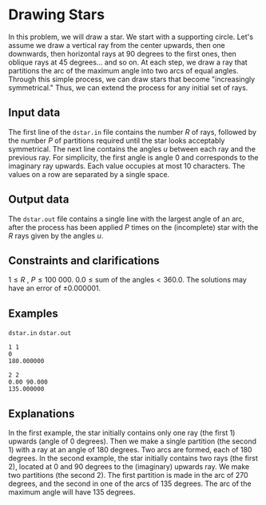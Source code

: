 # Drawing Stars

In this problem, we will draw a star. We start with a supporting circle. Let's assume we draw a vertical ray from the center upwards, then one downwards, then horizontal rays at 90 degrees to the first ones, then oblique rays at 45 degrees$\dots$ and so on. At each step, we draw a ray that partitions the arc of the maximum angle into two arcs of equal angles. Through this simple process, we can draw stars that become "increasingly symmetrical." Thus, we can extend the process for any initial set of rays.

## Input data

The first line of the `dstar.in` file contains the number $R$ of rays, followed by the number $P$ of partitions required until the star looks acceptably symmetrical. The next line contains the angles $u$ between each ray and the previous ray. For simplicity, the first angle is angle $0$ and corresponds to the imaginary ray upwards. Each value occupies at most 10 characters. The values on a row are separated by a single space.

## Output data

The `dstar.out` file contains a single line with the largest angle of an arc, after the process has been applied $P$ times on the (incomplete) star with the $R$ rays given by the angles $u$.

## Constraints and clarifications

$1 \leq R$ , $P \leq 100\ 000$. 
$0.0 \leq \text{sum of the angles} < 360.0$. 
The solutions may have an error of $\pm 0.000001$.

## Examples

`dstar.in` `dstar.out` 
```
1 1
0
180.000000
```
```
2 2
0.00 90.000
135.000000
```

## Explanations

In the first example, the star initially contains only one ray (the first $1$) upwards (angle of $0$ degrees). Then we make a single partition (the second $1$) with a ray at an angle of $180$ degrees. Two arcs are formed, each of $180$ degrees. In the second example, the star initially contains two rays (the first $2$), located at $0$ and $90$ degrees to the (imaginary) upwards ray. We make two partitions (the second $2$). The first partition is made in the arc of $270$ degrees, and the second in one of the arcs of $135$ degrees. The arc of the maximum angle will have $135$ degrees.